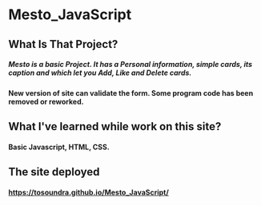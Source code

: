 # Mesto_JavaScript
## What Is That Project?
##### Mesto is a basic Project. It has a Personal information, simple cards, its caption and  which let you Add, Like and Delete cards. 
#### New version of site can validate the form. Some program code has been removed or reworked.
## What I've learned while work on this site?
#### Basic Javascript, HTML, CSS. 
## The site deployed 
#### https://tosoundra.github.io/Mesto_JavaScript/
